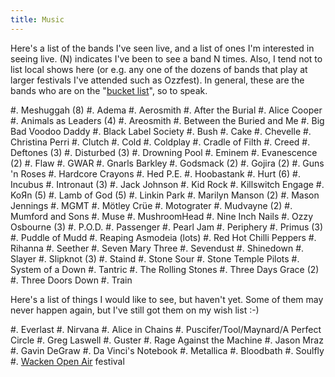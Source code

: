 ```yaml
---
title: Music
---
```


Here's a list of the bands I've seen live, and a list of ones I'm interested in
seeing live. (N) indicates I've been to see a band N times. Also, I tend not to
list local shows here (or e.g. any one of the dozens of bands that play at
larger festivals I've attended such as Ozzfest). In general, these are the
bands who are on the "[bucket list][2]", so to speak.

#. Meshuggah (8)
#. Adema
#. Aerosmith
#. After the Burial
#. Alice Cooper
#. Animals as Leaders (4)
#. Areosmith
#. Between the Buried and Me
#. Big Bad Voodoo Daddy
#. Black Label Society
#. Bush
#. Cake
#. Chevelle
#. Christina Perri
#. Clutch
#. Cold
#. Coldplay
#. Cradle of Filth
#. Creed
#. Deftones (3)
#. Disturbed (3)
#. Drowning Pool
#. Eminem
#. Evanescence (2)
#. Flaw
#. GWAR
#. Gnarls Barkley
#. Godsmack (2)
#. Gojira (2)
#. Guns 'n Roses
#. Hardcore Crayons
#. Hed P.E.
#. Hoobastank
#. Hurt (6)
#. Incubus
#. Intronaut (3)
#. Jack Johnson
#. Kid Rock
#. Killswitch Engage
#. KoЯn (5)
#. Lamb of God (5)
#. Linkin Park
#. Marilyn Manson (2)
#. Mason Jennings
#. MGMT
#. Mötley Crüe
#. Motograter
#. Mudvayne (2)
#. Mumford and Sons
#. Muse
#. MushroomHead
#. Nine Inch Nails
#. Ozzy Osbourne (3)
#. P.O.D.
#. Passenger
#. Pearl Jam
#. Periphery
#. Primus (3)
#. Puddle of Mudd
#. Reaping Asmodeia (lots)
#. Red Hot Chilli Peppers
#. Rihanna
#. Seether
#. Seven Mary Three
#. Sevendust
#. Shinedown
#. Slayer
#. Slipknot (3)
#. Staind
#. Stone Sour
#. Stone Temple Pilots
#. System of a Down
#. Tantric
#. The Rolling Stones
#. Three Days Grace (2)
#. Three Doors Down
#. Train

Here's a list of things I would like to see, but haven't yet. Some of them may
never happen again, but I've still got them on my wish list :-)

#. Everlast
#. Nirvana
#. Alice in Chains
#. Puscifer/Tool/Maynard/A Perfect Circle
#. Greg Laswell
#. Guster
#. Rage Against the Machine
#. Jason Mraz
#. Gavin DeGraw
#. Da Vinci's Notebook
#. Metallica
#. Bloodbath
#. Soulfly
#. [Wacken Open Air][1] festival

 [1]: http://en.wikipedia.org/wiki/Wacken_Open_Air
 [2]: http://en.wikipedia.org/wiki/Kick_the_bucket
